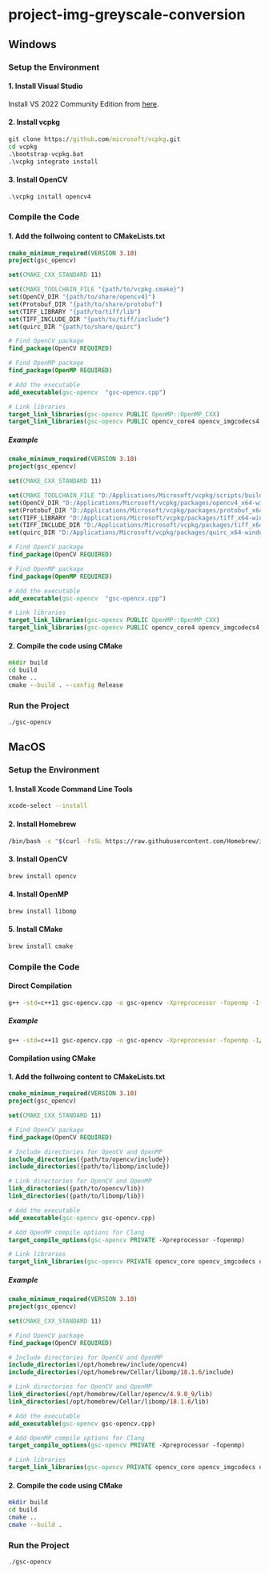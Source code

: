 # project-img-greyscale-conversion

## Windows
### Setup the Environment
#### 1. Install Visual Studio
Install VS 2022 Community Edition from [here](https://visualstudio.microsoft.com/downloads/).
#### 2. Install vcpkg
```cmd
git clone https://github.com/microsoft/vcpkg.git
cd vcpkg
.\bootstrap-vcpkg.bat
.\vcpkg integrate install
```
#### 3. Install OpenCV
```cmd
.\vcpkg install opencv4
```
### Compile the Code
#### 1. Add the follwoing content to CMakeLists.txt
```cmake
cmake_minimum_required(VERSION 3.10)
project(gsc_opencv)

set(CMAKE_CXX_STANDARD 11)

set(CMAKE_TOOLCHAIN_FILE "{path/to/vcpkg.cmake}")
set(OpenCV_DIR "{path/to/share/opencv4}")
set(Protobuf_DIR "{path/to/share/protobuf")
set(TIFF_LIBRARY "{path/to/tiff/lib")
set(TIFF_INCLUDE_DIR "{path/to/tiff/include")
set(quirc_DIR "{path/to/share/quirc")

# Find OpenCV package
find_package(OpenCV REQUIRED)

# Find OpenMP package
find_package(OpenMP REQUIRED)

# Add the executable
add_executable(gsc-opencv  "gsc-opencv.cpp")

# Link libraries
target_link_libraries(gsc-opencv PUBLIC OpenMP::OpenMP_CXX)
target_link_libraries(gsc-opencv PUBLIC opencv_core4 opencv_imgcodecs4 opencv_highgui4 opencv_imgproc4)
```
##### Example
```cmake
cmake_minimum_required(VERSION 3.10)
project(gsc_opencv)

set(CMAKE_CXX_STANDARD 11)

set(CMAKE_TOOLCHAIN_FILE "D:/Applications/Microsoft/vcpkg/scripts/buildsystems/vcpkg.cmake")
set(OpenCV_DIR "D:/Applications/Microsoft/vcpkg/packages/opencv4_x64-windows/share/opencv4")
set(Protobuf_DIR "D:/Applications/Microsoft/vcpkg/packages/protobuf_x64-windows/share/protobuf")
set(TIFF_LIBRARY "D:/Applications/Microsoft/vcpkg/packages/tiff_x64-windows/lib")
set(TIFF_INCLUDE_DIR "D:/Applications/Microsoft/vcpkg/packages/tiff_x64-windows/include")
set(quirc_DIR "D:/Applications/Microsoft/vcpkg/packages/quirc_x64-windows/share/quirc")

# Find OpenCV package
find_package(OpenCV REQUIRED)

# Find OpenMP package
find_package(OpenMP REQUIRED)

# Add the executable
add_executable(gsc-opencv  "gsc-opencv.cpp")

# Link libraries
target_link_libraries(gsc-opencv PUBLIC OpenMP::OpenMP_CXX)
target_link_libraries(gsc-opencv PUBLIC opencv_core4 opencv_imgcodecs4 opencv_highgui4 opencv_imgproc4)
```
#### 2. Compile the code using CMake
```cmd
mkdir build
cd build
cmake ..
cmake --build . --config Release
```

### Run the Project
```cmd
./gsc-opencv
```

## MacOS
### Setup the Environment
#### 1. Install Xcode Command Line Tools
```zsh
xcode-select --install
```
#### 2. Install Homebrew
```zsh
/bin/bash -c "$(curl -fsSL https://raw.githubusercontent.com/Homebrew/install/HEAD/install.sh)"
```
#### 3. Install OpenCV
```zsh
brew install opencv
```
#### 4. Install OpenMP
```zsh
brew install libomp
```
#### 5. Install CMake
```zsh
brew install cmake
```

### Compile the Code
#### Direct Compilation
```zsh
g++ -std=c++11 gsc-opencv.cpp -o gsc-opencv -Xpreprocessor -fopenmp -I{path/to/opencv/include} -L{path/to/openvc/lib} -I{path/to/libomp/include} -L{path/to/libomp/lib} -lopencv_core -lopencv_imgcodecs -lopencv_highgui -lomp
```
##### Example
```zsh
g++ -std=c++11 gsc-opencv.cpp -o gsc-opencv -Xpreprocessor -fopenmp -I/opt/homebrew/include/opencv4 -L/opt/homebrew/Cellar/opencv/4.9.0_9/lib -I/opt/homebrew/Cellar/libomp/18.1.6/include -L/opt/homebrew/Cellar/libomp/18.1.6/lib -lopencv_core -lopencv_imgcodecs -lopencv_highgui -lomp
```
#### Compilation using CMake
#### 1. Add the follwoing content to CMakeLists.txt
```cmake
cmake_minimum_required(VERSION 3.10)
project(gsc_opencv)

set(CMAKE_CXX_STANDARD 11)

# Find OpenCV package
find_package(OpenCV REQUIRED)

# Include directories for OpenCV and OpenMP
include_directories({path/to/opencv/include})
include_directories({path/to/libomp/include})

# Link directories for OpenCV and OpenMP
link_directories({path/to/opencv/lib})
link_directories({path/to/libomp/lib})

# Add the executable
add_executable(gsc-opencv gsc-opencv.cpp)

# Add OpenMP compile options for Clang
target_compile_options(gsc-opencv PRIVATE -Xpreprocessor -fopenmp)

# Link libraries
target_link_libraries(gsc-opencv PRIVATE opencv_core opencv_imgcodecs opencv_highgui omp)
```
##### Example
```cmake
cmake_minimum_required(VERSION 3.10)
project(gsc_opencv)

set(CMAKE_CXX_STANDARD 11)

# Find OpenCV package
find_package(OpenCV REQUIRED)

# Include directories for OpenCV and OpenMP
include_directories(/opt/homebrew/include/opencv4)
include_directories(/opt/homebrew/Cellar/libomp/18.1.6/include)

# Link directories for OpenCV and OpenMP
link_directories(/opt/homebrew/Cellar/opencv/4.9.0_9/lib)
link_directories(/opt/homebrew/Cellar/libomp/18.1.6/lib)

# Add the executable
add_executable(gsc-opencv gsc-opencv.cpp)

# Add OpenMP compile options for Clang
target_compile_options(gsc-opencv PRIVATE -Xpreprocessor -fopenmp)

# Link libraries
target_link_libraries(gsc-opencv PRIVATE opencv_core opencv_imgcodecs opencv_highgui omp)
```
#### 2. Compile the code using CMake
```zsh
mkdir build
cd build
cmake ..
cmake --build .
```

### Run the Project
```zsh
./gsc-opencv
```
